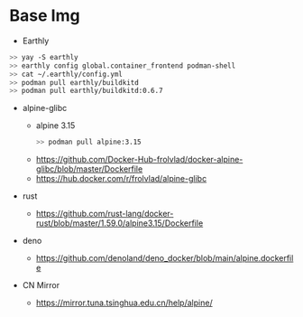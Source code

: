 # Base Img

- Earthly

```bash
>> yay -S earthly
>> earthly config global.container_frontend podman-shell
>> cat ~/.earthly/config.yml
>> podman pull earthly/buildkitd
>> podman pull earthly/buildkitd:0.6.7
```

- alpine-glibc
  - alpine 3.15
    ```bash
    >> podman pull alpine:3.15
    ```
  - https://github.com/Docker-Hub-frolvlad/docker-alpine-glibc/blob/master/Dockerfile
  - https://hub.docker.com/r/frolvlad/alpine-glibc

- rust
  - https://github.com/rust-lang/docker-rust/blob/master/1.59.0/alpine3.15/Dockerfile

- deno
  - https://github.com/denoland/deno_docker/blob/main/alpine.dockerfile

- CN Mirror
  - https://mirror.tuna.tsinghua.edu.cn/help/alpine/
